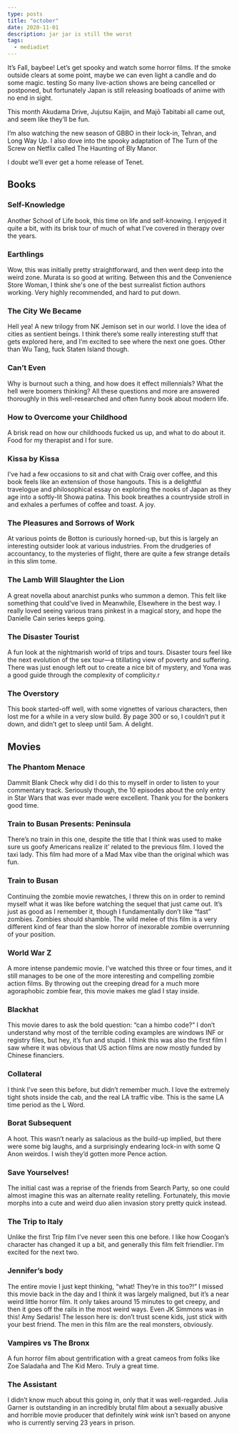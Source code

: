 ```yaml
---
type: posts
title: "october"
date: 2020-11-01
description: jar jar is still the worst
tags:
  - mediadiet
---
```


It’s Fall, baybee! Let’s get spooky and watch some horror films. If the smoke outside clears at some point, maybe we can even light a candle and do some magic.
testing
So many live-action shows are being cancelled or postponed, but fortunately Japan is still releasing boatloads of anime with no end in sight. 

This month Akudama Drive, Jujutsu Kaijin, and Majō Tabitabi all came out, and seem like they’ll be fun.

I’m also watching the new season of GBBO in their lock-in, Tehran, and Long Way Up. I also dove into the spooky adaptation of The Turn of the Screw on Netflix called The Haunting of Bly Manor.

I doubt we’ll ever get a home release of Tenet.

<!--more-->

## Books

### Self-Knowledge

Another School of Life book, this time on life and self-knowing. I enjoyed it quite a bit, with its brisk tour of much of what I’ve covered in therapy over the years.

### Earthlings

Wow, this was initially pretty straightforward, and then went deep into the weird zone. Murata is so good at writing. Between this and the Convenience Store Woman, I think she's one of the best surrealist fiction authors working. Very highly recommended, and hard to put down.

### The City We Became

Hell yea! A new trilogy from NK Jemison set in our world. I love the idea of cities as sentient beings. I think there’s some really interesting stuff that gets explored here, and I’m excited to see where the next one goes. Other than Wu Tang, fuck Staten Island though.

### Can’t Even

Why is burnout such a thing, and how does it effect millennials? What the hell were boomers thinking? All these questions and more are answered thoroughly in this well-researched and often funny book about modern life.

### How to Overcome your Childhood

A brisk read on how our childhoods fucked us up, and what to do about it. Food for my therapist and I for sure.

### Kissa by Kissa

I’ve had a few occasions to sit and chat with Craig over coffee, and this book feels like an extension of those hangouts. This is a delightful travelogue and philosophical essay on exploring the nooks of Japan as they age into a softly-lit Showa patina. This book breathes a countryside stroll in and exhales a perfumes of coffee and toast. A joy.

### The Pleasures and Sorrows of Work

At various points de Botton is curiously horned-up, but this is largely an interesting outsider look at various industries. From the drudgeries of accountancy, to the mysteries of flight, there are quite a few strange details in this slim tome.

### The Lamb Will Slaughter the Lion

A great novella about anarchist punks who summon a demon. This felt like something that could’ve lived in Meanwhile, Elsewhere in the best way. I really loved seeing various trans pinkest in a magical story, and hope the Danielle Cain series keeps going. 

### The Disaster Tourist

A fun look at the nightmarish world of trips and tours. Disaster tours feel like the next evolution of the sex tour—a titillating view of poverty and suffering. There was just enough left out to create a nice bit of mystery, and Yona was a good guide through the complexity of complicity.r 

### The Overstory

This book started-off well, with some vignettes of various characters, then lost me for a while in a very slow build. By page 300 or so, I couldn’t put it down, and didn’t get to sleep until 5am. A delight.

## Movies

### The Phantom Menace

Dammit Blank Check why did I do this to myself in order to listen to your commentary track. Seriously though, the 10 episodes about the only entry in Star Wars that was ever made were excellent. Thank you for the bonkers good time.

### Train to Busan Presents: Peninsula

There’s no train in this one, despite the title that I think was used to make sure us goofy Americans realize it’ related to the previous film. I loved the taxi lady. This film had more of a Mad Max vibe than the original which was fun.

### Train to Busan

Continuing the zombie movie rewatches, I threw this on in order to remind myself what it was like before watching the sequel that just came out. It’s just as good as I remember it, though I fundamentally don’t like “fast” zombies. Zombies should shamble. The wild melee of this film is a very different kind of fear than the slow horror of inexorable zombie overrunning of your position.

### World War Z

A more intense pandemic movie. I’ve watched this three or four times, and it still manages to be one of the more interesting and compelling zombie action films. By throwing out the creeping dread for a much more agoraphobic zombie fear, this movie makes me glad I stay inside.

### Blackhat

This movie dares to ask the bold question: “can a himbo code?”
I don’t understand why most of the terrible coding examples are windows INF or registry files, but hey, it’s fun and stupid. I think this was also the first film I saw where it was obvious that US action films are now mostly funded by Chinese financiers.  

### Collateral

I think I’ve seen this before, but didn’t remember much. I love the extremely tight shots inside the cab, and the real LA traffic vibe. This is the same LA time period as the L Word.

### Borat Subsequent

A hoot. This wasn’t nearly as salacious as the build-up implied, but there were some big laughs, and a surprisingly endearing lock-in with some Q Anon weirdos. I wish they’d gotten more Pence action.

### Save Yourselves!

The initial cast was a reprise of the friends from Search Party, so one could almost imagine this was an alternate reality retelling. Fortunately, this movie morphs into a cute and weird duo alien invasion story pretty quick instead.

### The Trip to Italy

Unlike the first Trip film I’ve never seen this one before. I like how Coogan’s character has changed it up a bit, and generally this film felt friendlier. I’m excited for the next two.

### Jennifer’s body

The entire movie I just kept thinking, “what! They’re in this too?!” I missed this movie back in the day and I think it was largely maligned, but it’s a near weird little horror film. It only takes around 15 minutes to get creepy, and then it goes off the rails in the most weird ways. Even JK Simmons was in this! Amy Sedaris! The lesson here is: don’t trust scene kids, just stick with your best friend. The men in this film are the real monsters, obviously.

### Vampires vs The Bronx

A fun horror film about gentrification with a great cameos from folks like Zoe Saladaña and The Kid Mero. Truly a great time.

### The Assistant

I didn’t know much about this going in, only that it was well-regarded. Julia Garner is outstanding in an incredibly brutal film about a sexually abusive and horrible movie producer that definitely *wink wink* isn’t based on anyone who is currently serving 23 years in prison.
